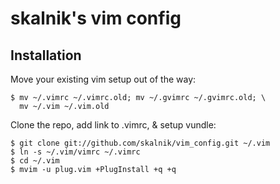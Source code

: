 skalnik's vim config
====================

Installation
------------

Move your existing vim setup out of the way:

    $ mv ~/.vimrc ~/.vimrc.old; mv ~/.gvimrc ~/.gvimrc.old; \
      mv ~/.vim ~/.vim.old

Clone the repo, add link to .vimrc, & setup vundle:

    $ git clone git://github.com/skalnik/vim_config.git ~/.vim
    $ ln -s ~/.vim/vimrc ~/.vimrc
    $ cd ~/.vim
    $ mvim -u plug.vim +PlugInstall +q +q
